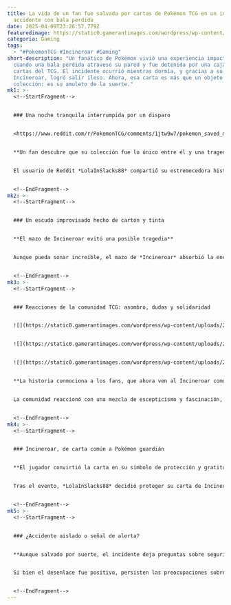 ```yaml
---
title: La vida de un fan fue salvada por cartas de Pokémon TCG en un insólito
  accidente con bala perdida
date: 2025-04-09T23:26:57.779Z
featuredimage: https://static0.gamerantimages.com/wordpress/wp-content/uploads/2025/04/pokemon-tcg-incineroar.jpg?q=70&fit=crop&w=1140&h=&dpr=1
categoria: Gaming
tags:
  - "#PokemonTCG #Incineroar #Gaming"
short-description: "Un fanático de Pokémon vivió una experiencia impactante
  cuando una bala perdida atravesó su pared y fue detenida por una caja de
  cartas del TCG. El incidente ocurrió mientras dormía, y gracias a su mazo de
  Incineroar, logró salir ileso. Ahora, esa carta es más que un objeto de
  colección: es su amuleto de la suerte."
mk1: >-
  <!--StartFragment-->


  ### Una noche tranquila interrumpida por un disparo


  <https://www.reddit.com/r/PokemonTCG/comments/1jtw9w7/pokemon_saved_my_life/?embed_host_url=https://gamerant.com/pokemon-tcg-fan-life-saved-gunshot-bullet/&rdt=40706>


  **Un fan descubre que su colección fue lo único entre él y una tragedia**


  El usuario de Reddit *LolaInSlacks88* compartió su estremecedora historia: una noche escuchó lo que pensó que eran explosiones, solo para descubrir minutos después un agujero en la pared de su habitación y otro en su caja de cartas de Pokémon. En su interior, halló una bala de 9mm alojada justo en su mazo de Incineroar. Según su relato, la caja estaba al nivel de su cama, lo que sugiere que la bala habría impactado directamente en su cuerpo si las cartas no hubieran intervenido.


  <!--EndFragment-->
mk2: >-
  <!--StartFragment-->


  ### Un escudo improvisado hecho de cartón y tinta


  **El mazo de Incineroar evitó una posible tragedia**


  Aunque pueda sonar increíble, el mazo de *Incineroar* absorbió la energía del disparo lo suficiente como para detener la bala. El fan compartió una imagen del informe policial como prueba del suceso, lo que ayudó a convencer a los más escépticos. El impacto ha dejado claro que, en situaciones extremas, incluso algo tan inesperado como una caja de cartas puede marcar la diferencia entre la vida y la muerte.


  <!--EndFragment-->
mk3: >-
  <!--StartFragment-->


  ### Reacciones de la comunidad TCG: asombro, dudas y solidaridad


  ![](https://static0.gamerantimages.com/wordpress/wp-content/uploads/2025/03/pokemon-tcg-set-leaked.jpg?q=49&fit=crop&w=750&h=422&dpr=2)


  ![](https://static0.gamerantimages.com/wordpress/wp-content/uploads/2024/11/ash-s-incineroar-in-the-pokemon-anime.jpg?q=49&fit=crop&w=750&h=422&dpr=2)


  ![](https://static0.gamerantimages.com/wordpress/wp-content/uploads/2025/02/incineroar-as-a-fighter-in-super-smash-bros-ultimate.jpg?q=49&fit=crop&w=750&h=422&dpr=2)


  **La historia conmociona a los fans, que ahora ven al Incineroar como un protector real**


  La comunidad reaccionó con una mezcla de escepticismo y fascinación, aunque la mayoría mostró apoyo y sorpresa genuina. Algunos compararon el caso con leyendas históricas, como la de soldados protegidos por biblias o barajas durante la guerra. Otros fueron más allá: alguien le regaló un nuevo set de cartas en una tienda local, como gesto de apoyo tras el accidente.


  <!--EndFragment-->
mk4: >-
  <!--StartFragment-->


  ### Incineroar, de carta común a Pokémon guardián


  **El jugador convirtió la carta en su símbolo de protección y gratitud**


  Tras el evento, *LolaInSlacks88* decidió proteger su carta de Incineroar con una funda magnética y colocarla en el refrigerador como su nuevo amuleto personal. La ve ahora como algo más que un simple elemento de juego: es un símbolo de vida. Incluso mencionó que, a pesar de que ha escuchado disparos en el pasado, nunca había vivido algo tan aterrador como esto.


  <!--EndFragment-->
mk5: >-
  <!--StartFragment-->


  ### ¿Accidente aislado o señal de alerta?


  **Aunque salvado por suerte, el incidente deja preguntas sobre seguridad a futuro**


  Si bien el desenlace fue positivo, persisten las preocupaciones sobre la seguridad del fan y la posibilidad de que estos hechos se repitan. Vivir cerca de vecinos imprudentes con armas puede representar un riesgo constante. Sin embargo, este evento ha sellado para siempre el vínculo entre este jugador y su colección Pokémon. Para él, el TCG ya no es solo un pasatiempo… es parte de su historia de supervivencia.


  <!--EndFragment-->
---
```


